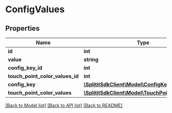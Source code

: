 # ConfigValues

## Properties
Name | Type | Description | Notes
------------ | ------------- | ------------- | -------------
**id** | **int** |  | 
**value** | **string** |  | [optional] 
**config_key_id** | **int** |  | 
**touch_point_color_values_id** | **int** |  | [optional] 
**config_key** | [**\SplititSdkClient\Model\ConfigKeys**](ConfigKeys.md) |  | [optional] 
**touch_point_color_values** | [**\SplititSdkClient\Model\TouchPointColorValues**](TouchPointColorValues.md) |  | [optional] 

[[Back to Model list]](../README.md#documentation-for-models) [[Back to API list]](../README.md#documentation-for-api-endpoints) [[Back to README]](../README.md)


